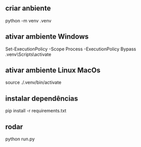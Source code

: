 
## criar anbiente
python -m venv .venv

## ativar ambiente Windows
Set-ExecutionPolicy -Scope Process -ExecutionPolicy Bypass
.venv\Scripts\activate

## ativar ambiente Linux MacOs
source ./.venv/bin/activate

## instalar dependências
pip install -r requirements.txt 

## rodar
python run.py 